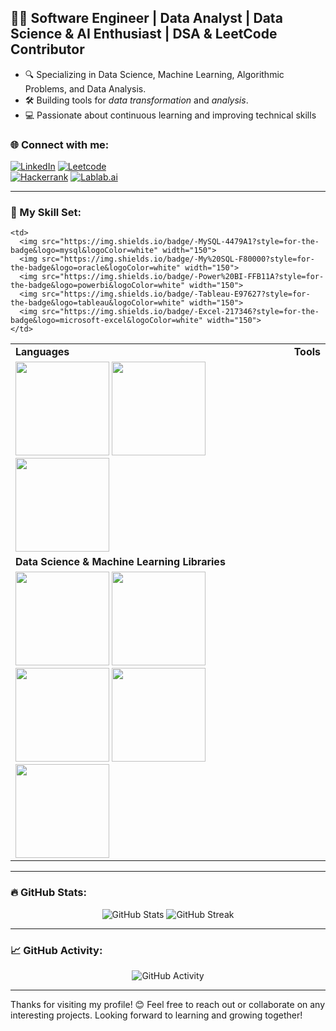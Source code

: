 ## 👨‍💻 Software Engineer | Data Analyst | Data Science & AI Enthusiast | DSA & LeetCode Contributor
- 🔍 Specializing in Data Science, Machine Learning, Algorithmic Problems, and Data Analysis.
- 🛠 Building tools for *data transformation* and *analysis*.
- 💻 Passionate about continuous learning and improving technical skills

### 🌐 Connect with me:
[![LinkedIn](https://img.shields.io/badge/-LinkedIn-blue?style=flat-square&logo=LinkedIn&logoColor=white)](https://www.linkedin.com/in/talha-amin-a21b16292/) 
[![Leetcode](https://img.shields.io/badge/-Leetcode-orange?style=flat-square&logo=Leetcode&logoColor=white)](https://leetcode.com/u/TALHA_AMIN/)  
[![Hackerrank](https://img.shields.io/badge/-Hackerrank-brightgreen?style=flat-square&logo=Hackerrank&logoColor=white)](https://www.hackerrank.com/profile/talhaamin069) 
[![Lablab.ai](https://img.shields.io/badge/-Lablab.ai-4D80B0?style=flat-square&logo=lablab&logoColor=white)](https://lablab.ai/u/@Talha_Amin)

---

### 🧰 My Skill Set:

<table>
  <tr>
    <td><b>Languages</b></td>
    <td><b>Tools</b></td>
  </tr>
  <tr>
   <td>
  <img src="https://img.shields.io/badge/-Python-3776AB?style=for-the-badge&logo=python&logoColor=white" width="150">
  <img src="https://img.shields.io/badge/-C++-00599C?style=for-the-badge&logo=c%2B%2B&logoColor=white" width="150">
  <img src="https://img.shields.io/badge/-PL%2FSQL-F80000?style=for-the-badge&logo=oracle&logoColor=white" width="150">
</td>

    <td>
      <img src="https://img.shields.io/badge/-MySQL-4479A1?style=for-the-badge&logo=mysql&logoColor=white" width="150">
      <img src="https://img.shields.io/badge/-My%20SQL-F80000?style=for-the-badge&logo=oracle&logoColor=white" width="150">
      <img src="https://img.shields.io/badge/-Power%20BI-FFB11A?style=for-the-badge&logo=powerbi&logoColor=white" width="150">
      <img src="https://img.shields.io/badge/-Tableau-E97627?style=for-the-badge&logo=tableau&logoColor=white" width="150">
      <img src="https://img.shields.io/badge/-Excel-217346?style=for-the-badge&logo=microsoft-excel&logoColor=white" width="150">
    </td>
  </tr>
  <tr>
    <td><b>Data Science & Machine Learning Libraries</b></td>
  </tr>
  <tr>
    <td>
      <img src="https://img.shields.io/badge/-NumPy-013243?style=for-the-badge&logo=numpy&logoColor=white" width="150">
      <img src="https://img.shields.io/badge/-Pandas-150458?style=for-the-badge&logo=pandas&logoColor=white" width="150">
      <img src="https://img.shields.io/badge/-Matplotlib-000000?style=for-the-badge&logo=matplotlib&logoColor=white" width="150">
      <img src="https://img.shields.io/badge/-Seaborn-FF7F0E?style=for-the-badge&logo=seaborn&logoColor=white" width="150">
      <img src="https://img.shields.io/badge/-SciPy-8C2F39?style=for-the-badge&logo=scipy&logoColor=white" width="150">
    </td>
  </tr>
</table>





---

### 🔥 GitHub Stats:
<p align="center">
  <img src="https://github-readme-stats.vercel.app/api?username=Talha-Amin56&show_icons=true&theme=dark&count_private=true&hide_border=true" alt="GitHub Stats">
  <img src="https://github-readme-streak-stats.herokuapp.com/?user=Talha-Amin56&theme=dark&hide_border=true" alt="GitHub Streak">
</p>

---

### 📈 GitHub Activity:
<p align="center">
  <img src="https://github-readme-activity-graph.vercel.app/graph?username=Talha-Amin56&theme=react&hide_border=true" alt="GitHub Activity">
</p>


---

Thanks for visiting my profile! 😊 Feel free to reach out or collaborate on any interesting projects. Looking forward to learning and growing together! 
